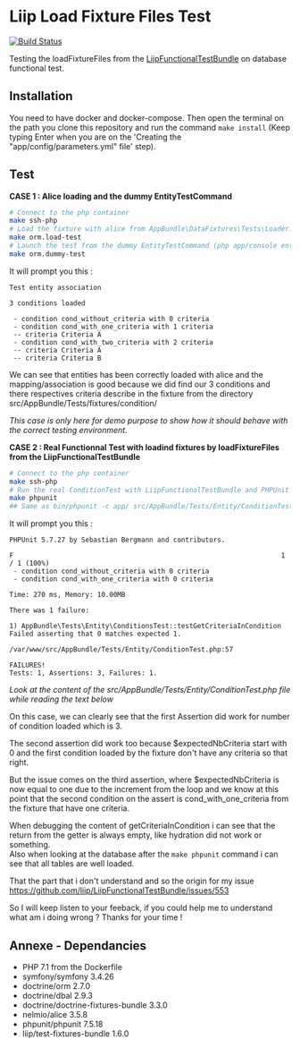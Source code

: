 Liip Load Fixture Files Test
============================

[![Build Status](https://api.travis-ci.org/mathieu-ducrot/liip-load-fixture-files-test.png?branch=master)](https://travis-ci.org/mathieu-ducrot/liip-load-fixture-files-test)

Testing the loadFixtureFiles from the [LiipFunctionalTestBundle](https://github.com/liip/LiipFunctionalTestBundle) on
database functional test.

## Installation

You need to have docker and docker-compose. Then open the terminal on the path you clone this repository and run the 
command `make install` (Keep typing Enter when you are on the 'Creating the "app/config/parameters.yml" file' step).

## Test

**CASE 1 : Alice loading and the dummy EntityTestCommand**

```sh
# Connect to the php container
make ssh-php
# Load the fixture with alice from AppBundle\DataFixtures\Tests\Loader.php
make orm.load-test 
# Launch the test from the dummy EntityTestCommand (php app/console entity:test)
make orm.dummy-test 
```

It will prompt you this :

```
Test entity association

3 conditions loaded

 - condition cond_without_criteria with 0 criteria
 - condition cond_with_one_criteria with 1 criteria
 -- criteria Criteria A
 - condition cond_with_two_criteria with 2 criteria
 -- criteria Criteria A
 -- criteria Criteria B
```

We can see that entities has been correctly loaded with alice and the mapping/association is good because we did
find our 3 conditions and there respectives criteria describe in the fixture from the directory    
src/AppBundle/Tests/fixtures/condition/

_This case is only here for demo purpose to show how it should behave with the correct testing environment._


**CASE 2 : Real Functionnal Test with loadind fixtures by loadFixtureFiles from the LiipFunctionalTestBundle**

```sh
# Connect to the php container
make ssh-php
# Run the real ConditionTest with LiipFunctionalTestBundle and PHPUnit
make phpunit
## Same as bin/phpunit -c app/ src/AppBundle/Tests/Entity/ConditionTest.php
```

It will prompt you this :

```
PHPUnit 5.7.27 by Sebastian Bergmann and contributors.

F                                                                   1 / 1 (100%)
 - condition cond_without_criteria with 0 criteria
 - condition cond_with_one_criteria with 0 criteria

Time: 270 ms, Memory: 10.00MB

There was 1 failure:

1) AppBundle\Tests\Entity\ConditionsTest::testGetCriteriaInCondition
Failed asserting that 0 matches expected 1.

/var/www/src/AppBundle/Tests/Entity/ConditionTest.php:57

FAILURES!
Tests: 1, Assertions: 3, Failures: 1.
```

_Look at the content of the src/AppBundle/Tests/Entity/ConditionTest.php file while reading the text below_ 

On this case, we can clearly see that the first Assertion did work for number of condition loaded which is 3.

The second assertion did work too because $expectedNbCriteria start with 0 and the first condition loaded by the fixture
don't have any criteria so that right.

But the issue comes on the third assertion, where $expectedNbCriteria is now equal to one due to the increment from the 
loop and we know at this point that the second condition on the assert is cond_with_one_criteria from the fixture that
have one criteria.

When debugging the content of getCriteriaInCondition i can see that the return from the getter is always empty, like hydration did not work or something.  
Also when looking at the database after the `make phpunit` command i can see that all tables are well loaded.

That the part that i don't understand and so the origin for my issue https://github.com/liip/LiipFunctionalTestBundle/issues/553

So I will keep listen to your feeback, if you could help me to understand what am i doing wrong ? Thanks for your time !

## Annexe - Dependancies

- PHP 7.1 from the Dockerfile
- symfony/symfony 3.4.26
- doctrine/orm 2.7.0
- doctrine/dbal 2.9.3
- doctrine/doctrine-fixtures-bundle 3.3.0
- nelmio/alice 3.5.8
- phpunit/phpunit 7.5.18
- liip/test-fixtures-bundle 1.6.0